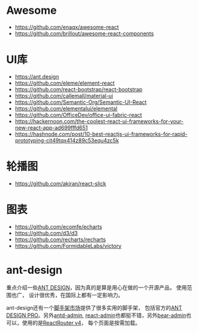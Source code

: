 # Awesome
* https://github.com/enaqx/awesome-react
* https://github.com/brillout/awesome-react-components

# UI库
* https://ant.design
* https://github.com/eleme/element-react
* https://github.com/react-bootstrap/react-bootstrap
* https://github.com/callemall/material-ui
* https://github.com/Semantic-Org/Semantic-UI-React
* https://github.com/elementalui/elemental
* https://github.com/OfficeDev/office-ui-fabric-react
* https://hackernoon.com/the-coolest-react-ui-frameworks-for-your-new-react-app-ad699fffd651
* https://hashnode.com/post/10-best-reactjs-ui-frameworks-for-rapid-prototyping-cit49tqx414z89c53equ4zc5k


# 轮播图
* https://github.com/akiran/react-slick

# 图表
* https://github.com/ecomfe/echarts
* https://github.com/d3/d3
* https://github.com/recharts/recharts
* https://github.com/FormidableLabs/victory


# ant-design
重点介绍一些[ANT DESIGN](https://ant.design)，因为真的是算是用心在做的一个开源产品， 使用范围也广， 设计很优秀，在国际上都有一定影响力。

ant-design还有一个[脚手架市场](http://scaffold.ant.design/)提供了很多实用的脚手架， 包括官方的[ANT DESIGN PRO](https://pro.ant.design/index-cn)。另外[antd-admin](http://scaffold.ant.design/#/scaffolds/antd-admin), [react-admin](http://scaffold.ant.design/#/scaffolds/react-admin)也都挺不错，另外[bear-admin](http://scaffold.ant.design/#/scaffolds/bear-admin)也可以，使用的是[ReactRouter v4](https://github.com/ReactTraining/react-router/)， 每个页面是按需加载。 